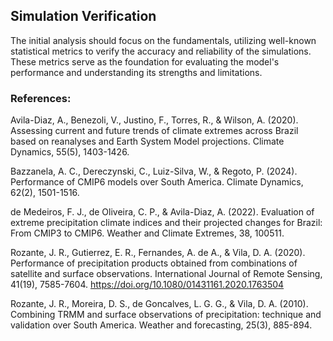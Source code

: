 ## Simulation Verification
The initial analysis should focus on the fundamentals, utilizing well-known statistical metrics to verify the accuracy and reliability of the simulations. These metrics serve as the foundation for evaluating the model's performance and understanding its strengths and limitations.


### References:
Avila-Diaz, A., Benezoli, V., Justino, F., Torres, R., & Wilson, A. (2020). Assessing current and future trends of climate extremes across Brazil based on reanalyses and Earth System Model projections. Climate Dynamics, 55(5), 1403-1426.

Bazzanela, A. C., Dereczynski, C., Luiz-Silva, W., & Regoto, P. (2024). Performance of CMIP6 models over South America. Climate Dynamics, 62(2), 1501-1516.

de Medeiros, F. J., de Oliveira, C. P., & Avila-Diaz, A. (2022). Evaluation of extreme precipitation climate indices and their projected changes for Brazil: From CMIP3 to CMIP6. Weather and Climate Extremes, 38, 100511.

Rozante, J. R., Gutierrez, E. R., Fernandes, A. de A., & Vila, D. A. (2020). Performance of precipitation products obtained from combinations of satellite and surface observations. International Journal of Remote Sensing, 41(19), 7585-7604. https://doi.org/10.1080/01431161.2020.1763504

Rozante, J. R., Moreira, D. S., de Goncalves, L. G. G., & Vila, D. A. (2010). Combining TRMM and surface observations of precipitation: technique and validation over South America. Weather and forecasting, 25(3), 885-894.
